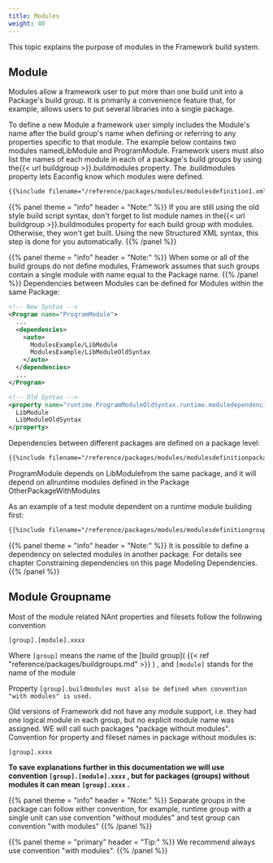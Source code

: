 ```yaml
---
title: Modules
weight: 40
---
```


This topic explains the purpose of modules in the Framework build system.

<a name="Modules"></a>
## Module ##

Modules allow a framework user to put more than one build unit into a Package&#39;s build group.
It is primarily a convenience feature that, for example, allows users to put several libraries into a single package.

To define a new Module a framework user simply includes the Module&#39;s name after the build group&#39;s name when defining or
referring to any properties specific to that module. The example below contains two modules namedLibModule and ProgramModule. Framework users must also list the names of each module
in each of a package&#39;s build groups by using the{{< url buildgroup >}}.buildmodules property. The .buildmodules property
lets Eaconfig know which modules were defined.


```xml
{{%include filename="/reference/packages/modules/modulesdefinition1.xml" /%}}

```

{{% panel theme = "info" header = "Note:" %}}
If you are still using the old style build script syntax, don&#39;t forget to list module names in the{{< url buildgroup >}}.buildmodules
property for each build group with modules.  Otherwise, they won&#39;t get built.  Using the new
Structured XML syntax, this step is done for you automatically.
{{% /panel %}}

{{% panel theme = "info" header = "Note:" %}}
When some or all of the build groups do not define modules, Framework assumes that such groups
contain a single module with name equal to the Package name.
{{% /panel %}}
Dependencies between Modules can be defined for Modules within the same Package:


```xml
<!-- New Syntax -->
<Program name="ProgramModule">
  ...
  <dependencies>
    <auto>
      ModulesExample/LibModule
      ModulesExample/LibModuleOldSyntax
    </auto>
  </dependencies>
  ...
</Program>

<!-- Old Syntax -->
<property name="runtime.ProgramModuleOldSyntax.runtime.moduledependencies">
  LibModule
  LibModuleOldSyntax
</property>
```
Dependencies between different packages are defined on a package level:


```xml
{{%include filename="/reference/packages/modules/modulesdefinitionpackagedependencies1.xml" /%}}

```
ProgramModule depends on LibModulefrom the same package, and it will depend on allruntime modules defined in the Package OtherPackageWithModules

As an example of a test module dependent on a runtime module building first:


```xml
{{%include filename="/reference/packages/modules/modulesdefinitiongroupdependencies1.xml" /%}}

```

{{% panel theme = "info" header = "Note:" %}}
It is possible to define a dependency on selected modules in another package.
For details see chapter Constraining dependencies on this page Modeling Dependencies.
{{% /panel %}}
<a name="ModuleGroupName"></a>
## Module Groupname ##

Most of the module related NAnt properties and filesets follow the following convention


```
[group].[module].xxxx
```
Where  `[group]`  means the name of the  [build group]( {{< ref "reference/packages/buildgroups.md" >}} ) ,
and `[module]` stands for the name of the module

Property  `[group].buildmodules must also be defined when convention "with modules" is used.` 

Old versions of Framework did not have any module support, i.e. they had one logical module in each group,
but no explicit module name was assigned. WE will call such packages &quot;package without modules&quot;.
Convention for property and fileset names in package without modules is:


```
[group].xxxx
```
 **To save explanations further in this documentation we will use convention `[group].[module].xxxx` , but for packages (groups) without modules
it can mean `[group].xxxx` .** 


{{% panel theme = "info" header = "Note:" %}}
Separate groups in the package can follow either convention, for example, runtime group with a single unit can use convention &quot;without modules&quot;
and test group can convention &quot;with modules&quot;
{{% /panel %}}

{{% panel theme = "primary" header = "Tip:" %}}
We recommend always use convention &quot;with modules&quot;.
{{% /panel %}}
